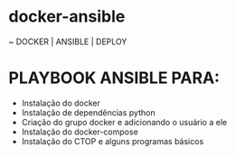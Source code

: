 # docker-ansible
~ DOCKER | ANSIBLE | DEPLOY 

# PLAYBOOK ANSIBLE PARA:

- Instalação do docker
- Instalação de dependências python
- Criação do grupo docker e adicionando o usuário a ele
- Instalação do docker-compose
- Instalação do CTOP e alguns programas básicos
